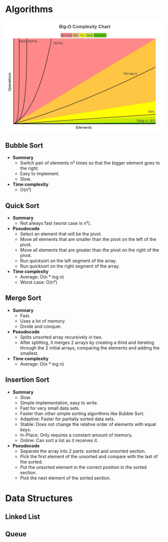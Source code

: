 
# Algorithms

![Big O complexity chart](./images/big_o_complexity_chart.jpg)

## Bubble Sort
- **Summary**
  - Switch pair of elements n² times so that the bigger element goes to the right.
  - Easy to implement.
  - Slow.
- **Time complexity**
  - O(n²)

## Quick Sort
- **Summary**
  - Not always fast (worst case is n²).
- **Pseudocode**
  - Select an element that will be the pivot.
  - Move all elements that are smaller than the pivot on the left of the pivot.
  - Move all elements that are greater than the pivot on the right of the pivot.
  - Run quicksort on the left segment of the array.
  - Run quicksort on the right segment of the array.
- **Time complexity**
  - Average: O(n * log n)
  - Worst case: O(n²)

## Merge Sort
- **Summary**
  - Fast.
  - Uses a lot of memory.
  - Divide and conquer.
- **Pseudocode**
  - Splits unsorted array recursively in two.
  - After splitting, it merges 2 arrays by creating a third and iterating through the 2 initial arrays, comparing the elements and adding the smallest.
- **Time complexity**
  - Average: O(n * log n)

## Insertion Sort
- **Summary**
  - Slow.
  - Simple implementation, easy to write.
  - Fast for very small data sets.
  - Faster than other simple sorting algorithms like Bubble Sort.
  - Adaptive: Faster for partially sorted data sets.
  - Stable: Does not change the relative order of elements with equal keys.
  - In-Place: Only requires a constant amount of memory.
  - Online: Can sort a list as it receives it.
- **Pseudocode**
  - Separate the array into 2 parts: sorted and unsorted section.
  - Pick the first element of the unsorted and compare with the last of the sorted.
  - Put the unsorted element in the correct position in the sorted section.
  - Pick the next element of the sorted section.

# Data Structures

## Linked List

## Queue
